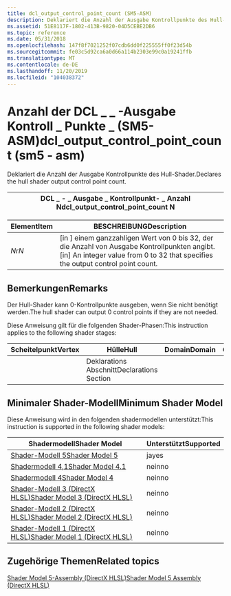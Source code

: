 ```yaml
---
title: dcl_output_control_point_count (SM5-ASM)
description: Deklariert die Anzahl der Ausgabe Kontrollpunkte des Hull-Shader.
ms.assetid: 51E8117F-1802-413B-9820-04D5CEBE2DB6
ms.topic: reference
ms.date: 05/31/2018
ms.openlocfilehash: 147f8f7021252f07cdb6dd0f225555ff0f23d54b
ms.sourcegitcommit: fe03c5d92ca6a0d66a114b2303e99c0a19241ffb
ms.translationtype: MT
ms.contentlocale: de-DE
ms.lasthandoff: 11/20/2019
ms.locfileid: "104038372"
---
```

# <a name="dcl_output_control_point_count-sm5---asm"></a><span data-ttu-id="fd213-103">Anzahl der DCL \_ \_ -Ausgabe Kontroll \_ Punkte \_ (SM5-ASM)</span><span class="sxs-lookup"><span data-stu-id="fd213-103">dcl\_output\_control\_point\_count (sm5 - asm)</span></span>

<span data-ttu-id="fd213-104">Deklariert die Anzahl der Ausgabe Kontrollpunkte des Hull-Shader.</span><span class="sxs-lookup"><span data-stu-id="fd213-104">Declares the hull shader output control point count.</span></span>



| <span data-ttu-id="fd213-105">DCL \_ - \_ Ausgabe \_ Kontrollpunkt- \_ Anzahl N</span><span class="sxs-lookup"><span data-stu-id="fd213-105">dcl\_output\_control\_point\_count N</span></span> |
|--------------------------------------|



 



| <span data-ttu-id="fd213-106">Element</span><span class="sxs-lookup"><span data-stu-id="fd213-106">Item</span></span>                                                   | <span data-ttu-id="fd213-107">BESCHREIBUNG</span><span class="sxs-lookup"><span data-stu-id="fd213-107">Description</span></span>                                                                                    |
|--------------------------------------------------------|------------------------------------------------------------------------------------------------|
| <span data-ttu-id="fd213-108"><span id="N"></span><span id="n"></span>*Nr*</span><span class="sxs-lookup"><span data-stu-id="fd213-108"><span id="N"></span><span id="n"></span>*N*</span></span><br/> | <span data-ttu-id="fd213-109">\[in \] einem ganzzahligen Wert von 0 bis 32, der die Anzahl von Ausgabe Kontrollpunkten angibt.</span><span class="sxs-lookup"><span data-stu-id="fd213-109">\[in\] An integer value from 0 to 32 that specifies the output control point count.</span></span><br/> |



 

## <a name="remarks"></a><span data-ttu-id="fd213-110">Bemerkungen</span><span class="sxs-lookup"><span data-stu-id="fd213-110">Remarks</span></span>

<span data-ttu-id="fd213-111">Der Hull-Shader kann 0-Kontrollpunkte ausgeben, wenn Sie nicht benötigt werden.</span><span class="sxs-lookup"><span data-stu-id="fd213-111">The hull shader can output 0 control points if they are not needed.</span></span>

<span data-ttu-id="fd213-112">Diese Anweisung gilt für die folgenden Shader-Phasen:</span><span class="sxs-lookup"><span data-stu-id="fd213-112">This instruction applies to the following shader stages:</span></span>



| <span data-ttu-id="fd213-113">Scheitelpunkt</span><span class="sxs-lookup"><span data-stu-id="fd213-113">Vertex</span></span> | <span data-ttu-id="fd213-114">Hülle</span><span class="sxs-lookup"><span data-stu-id="fd213-114">Hull</span></span>                 | <span data-ttu-id="fd213-115">Domain</span><span class="sxs-lookup"><span data-stu-id="fd213-115">Domain</span></span> | <span data-ttu-id="fd213-116">Geometrie</span><span class="sxs-lookup"><span data-stu-id="fd213-116">Geometry</span></span> | <span data-ttu-id="fd213-117">Pixel</span><span class="sxs-lookup"><span data-stu-id="fd213-117">Pixel</span></span> | <span data-ttu-id="fd213-118">Compute</span><span class="sxs-lookup"><span data-stu-id="fd213-118">Compute</span></span> |
|--------|----------------------|--------|----------|-------|---------|
|        | <span data-ttu-id="fd213-119">Deklarations Abschnitt</span><span class="sxs-lookup"><span data-stu-id="fd213-119">Declarations Section</span></span> |        |          |       |         |



 

## <a name="minimum-shader-model"></a><span data-ttu-id="fd213-120">Minimaler Shader-Modell</span><span class="sxs-lookup"><span data-stu-id="fd213-120">Minimum Shader Model</span></span>

<span data-ttu-id="fd213-121">Diese Anweisung wird in den folgenden shadermodellen unterstützt:</span><span class="sxs-lookup"><span data-stu-id="fd213-121">This instruction is supported in the following shader models:</span></span>



| <span data-ttu-id="fd213-122">Shadermodell</span><span class="sxs-lookup"><span data-stu-id="fd213-122">Shader Model</span></span>                                              | <span data-ttu-id="fd213-123">Unterstützt</span><span class="sxs-lookup"><span data-stu-id="fd213-123">Supported</span></span> |
|-----------------------------------------------------------|-----------|
| [<span data-ttu-id="fd213-124">Shader-Modell 5</span><span class="sxs-lookup"><span data-stu-id="fd213-124">Shader Model 5</span></span>](d3d11-graphics-reference-sm5.md)        | <span data-ttu-id="fd213-125">ja</span><span class="sxs-lookup"><span data-stu-id="fd213-125">yes</span></span>       |
| [<span data-ttu-id="fd213-126">Shadermodell 4,1</span><span class="sxs-lookup"><span data-stu-id="fd213-126">Shader Model 4.1</span></span>](dx-graphics-hlsl-sm4.md)              | <span data-ttu-id="fd213-127">nein</span><span class="sxs-lookup"><span data-stu-id="fd213-127">no</span></span>        |
| [<span data-ttu-id="fd213-128">Shadermodell 4</span><span class="sxs-lookup"><span data-stu-id="fd213-128">Shader Model 4</span></span>](dx-graphics-hlsl-sm4.md)                | <span data-ttu-id="fd213-129">nein</span><span class="sxs-lookup"><span data-stu-id="fd213-129">no</span></span>        |
| [<span data-ttu-id="fd213-130">Shader-Modell 3 (DirectX HLSL)</span><span class="sxs-lookup"><span data-stu-id="fd213-130">Shader Model 3 (DirectX HLSL)</span></span>](dx-graphics-hlsl-sm3.md) | <span data-ttu-id="fd213-131">nein</span><span class="sxs-lookup"><span data-stu-id="fd213-131">no</span></span>        |
| [<span data-ttu-id="fd213-132">Shader-Modell 2 (DirectX HLSL)</span><span class="sxs-lookup"><span data-stu-id="fd213-132">Shader Model 2 (DirectX HLSL)</span></span>](dx-graphics-hlsl-sm2.md) | <span data-ttu-id="fd213-133">nein</span><span class="sxs-lookup"><span data-stu-id="fd213-133">no</span></span>        |
| [<span data-ttu-id="fd213-134">Shader-Modell 1 (DirectX HLSL)</span><span class="sxs-lookup"><span data-stu-id="fd213-134">Shader Model 1 (DirectX HLSL)</span></span>](dx-graphics-hlsl-sm1.md) | <span data-ttu-id="fd213-135">nein</span><span class="sxs-lookup"><span data-stu-id="fd213-135">no</span></span>        |



 

## <a name="related-topics"></a><span data-ttu-id="fd213-136">Zugehörige Themen</span><span class="sxs-lookup"><span data-stu-id="fd213-136">Related topics</span></span>

<dl> <dt>

[<span data-ttu-id="fd213-137">Shader Model 5-Assembly (DirectX HLSL)</span><span class="sxs-lookup"><span data-stu-id="fd213-137">Shader Model 5 Assembly (DirectX HLSL)</span></span>](shader-model-5-assembly--directx-hlsl-.md)
</dt> </dl>

 

 





